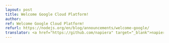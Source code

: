 ```yaml
---
layout: post
title: Welcome Google Cloud Platform!
author: 
ref: Welcome Google Cloud Platform!
refurl: https://nodejs.org/en/blog/announcements/welcome-google/
translator: <a href="https://github.com/napiera" target="_blank">napier</a>
---
```


<!--
Google Cloud Platform joined the Node.js Foundation today. This news comes on the heels of the Node.js runtime going into beta on [Google App Engine](https://cloudplatform.googleblog.com/2016/03/Node.js-on-Google-App-Engine-goes-beta.html), a platform that makes it easy to  build scalable web applications and mobile backends across a variety of programming languages.
-->

<!--
In the industry, there’s been a lot of conversations around a third wave of cloud computing that focuses less on infrastructure and more on microservices and container architectures. Node.js, which is a cross-platform runtime environment that consists of open source modules, is a perfect platform for these types of environments. It’s incredibly resource-efficient, high performing and well-suited to scalability. This is one of the main reasons why Node.js is heavily used by IoT developers who are working with microservices environments. 
-->

<!--
“Node.js is emerging as the platform in the center of a broad full stack, consisting of front end, back end, devices and the cloud,” said Mikeal Rogers, community manager of the Node.js Foundation. “By joining the Node.js Foundation, Google is increasing its investment in Node.js and deepening its involvement in a vibrant community. Having more companies join the Node.js Foundation helps solidify Node.js as a leading universal development environment.”
-->

<!--
Along with joining the Node.js Foundation, Google develops the V8 JavaScript engine which powers Chrome and Node.js. The V8 team is working on infrastructural changes to improve the Node.js development workflow, including making it easier to build and test Node.js on V8’s continuous integration system. Google V8 contributors are also involved in the Core Technical Committee.
-->

<!--
The Node.js Foundation is very excited to have Google Cloud Platform join our community and look forward to helping developers continue to use Node.js everywhere.
-->

















<!--
Google Cloud Platform joined the Node.js Foundation today.
이제 구글 클라우드 플렛폼은 Node.js 재단에 소속되었습니다.

This news comes on the heels of the Node.js runtime going into beta on [Google App Engine](https://cloudplatform.googleblog.com/2016/03/Node.js-on-Google-App-Engine-goes-beta.html), 
Nodej.js의 발뒤꿈치에서 실시간으로 베타 버전의 새로운 소식이 오고 있습니다.

a platform that makes it easy to  build scalable web applications and mobile backends across a variety of programming languages.
이것은 다양한 프로그래밍 언어를 넘나들며 가변 웹 어플리케이션과 모바일 백엔드의 빌드를 쉽게 만드는 플렛폼 입니다.
-->

<!--
In the industry, there’s been a lot of conversations around a third wave of cloud computing that focuses less on infrastructure and more on microservices and container architectures.

산업계에서는, 적은 인프라스트럭처와 많은 마이크로 서비스와 컨테이너 아키텍쳐에 초첨을 맞춘 클라우드 컴퓨팅 서드 웨이브와 많은 대화가 있었습니다.


Node.js, which is a cross-platform runtime environment that consists of open source modules, is a perfect platform for these types of environments.
오픈 소스 모듈로 구성되어 있는 실시간 환경의 크로스 플렛폼(cross-platform) Node.js는 이러한 환경에 완벽한 플렛폼 입니다.

It’s incredibly resource-efficient, high performing and well-suited to scalability.
이것은 엄청나게 자원-효율적이고(resource-efficient), 높은 성능, 확장성에 완전히 적합합니다.

This is one of the main reasons why Node.js is heavily used by IoT developers who are working with microservices environments. 
이것의 주된 이유 중 하나는 마이크로서비스(microservices) 환경에서 작업을 하는 IoT 개발자가 사용하기에는 Node.js가 무겁기 때문입니다.
-->

<!--
“Node.js is emerging as the platform in the center of a broad full stack, consisting of front end, back end, devices and the cloud,” said Mikeal Rogers, community manager of the Node.js Foundation.
Node.js 재단의 커뮤니티 메니저인 Mikeal Rogers는 "Node.js는 프론트엔드와 백엔드, 장치와 클라우드를 포함하여 풀 스텍 보드의 중심 플렛폼으로 떠오르고 있습니다" 라고 말했습니다.

“By joining the Node.js Foundation, Google is increasing its investment in Node.js and deepening its involvement in a vibrant community.
Node.js 재단에 가입함으로써, 구글은 Nodej.js의 투자를 증가시켰으며, 활기찬 커뮤니티에서 그것과의 관련성을 발달시켰습니다.

Having more companies join the Node.js Foundation helps solidify Node.js as a leading universal development environment.”
많은 기업들의 Node.js 참여는 전 세계석인 개발 환경을 이끄는 것으로서의 Node.js의 단단히함을 돕습니다.
-->

<!--
Along with joining the Node.js Foundation, Google develops the V8 JavaScript engine which powers Chrome and Node.js.
Node.js 재단에 가입함에 따라, 구글은 파워 크롬과 Node.js의 V8 자바스크립트 엔진을 개발합니다.

The V8 team is working on infrastructural changes to improve the Node.js development workflow, including making it easier to build and test Node.js on V8’s continuous integration system.
V8 팀은 V8의 계속적인 통합 시스템에서 Node.js의 빌드와 테스트를 쉽게 만두는 것을 포함하여 Node.js 개발 작업흐름(workflow)을 향상시키기 위해 구조적인 변화에서 작업하고 있습니다.

Google V8 contributors are also involved in the Core Technical Committee.
구글 V8 컨트리뷰터(contributors)는 또한 핵심 터미널 커미티(Committee)에 포함되어 있습니다.
-->

<!--
The Node.js Foundation is very excited to have Google Cloud Platform join our community and look forward to helping developers continue to use Node.js everywhere.
Node.js 재단은 매우 역동적입니다.
구글 클라우드 플렛폼 우리의 커뮤니티에 가입과 개발자들이 어디에서나 Node.js를 사용하도록 계속적으로 돕는 것을 찾는 것으로서의
-->


